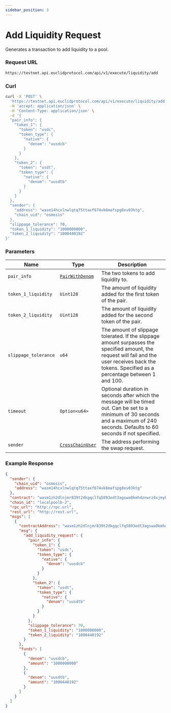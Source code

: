 ```yaml
---
sidebar_position: 3 
---
```


# Add Liquidity Request 

Generates a transaction to add liquidity to a pool.

### Request URL
 
```bash
https://testnet.api.euclidprotocol.com/api/v1/execute/liquidity/add
```
### Curl
```bash
curl -X 'POST' \
  'https://testnet.api.euclidprotocol.com/api/v1/execute/liquidity/add' \
  -H 'accept: application/json' \
  -H 'Content-Type: application/json' \
  -d '{
  "pair_info": {
    "token_1": {
      "token": "usdc",
      "token_type": {
        "native": {
          "denom": "uusdcb"
        }
      }
    },
    "token_2": {
      "token": "usdt",
      "token_type": {
        "native": {
          "denom": "uusdtb"
        }
      }
    }
  },
  "sender": {
    "address": "wasm14hcxlnwlqtq75ttaxf674vk6mafspg8xv03ktg",
    "chain_uid": "osmosis"
  },
  "slippage_tolerance": 70,
  "token_1_liquidity": "1000000000",
  "token_2_liquidity": "1000440192"
}'
```
### Parameters

| **Name**              | **Type**             | **Description**                                                                                                       |
|-----------------------|----------------------|-----------------------------------------------------------------------------------------------------------------------|
| `pair_info`        | [`PairWithDenom`](../../../Euclid%20Smart%20Contracts/CosmWasm/overview#pairwithdenom)      | The two tokens to add liquidity to.                                                                                   |
| `token_1_liquidity` | `Uint128`            | The amount of liquidity added for the first token of the pair.                                                        |
| `token_2_liquidity` | `Uint128`            | The amount of liquidity added for the second token of the pair.                                                       |
| `slippage_tolerance`| `u64`                | The amount of slippage tolerated. If the slippage amount surpasses the specified amount, the request will fail and the user receives back the tokens. Specified as a percentage between 1 and 100. |
| `timeout`          | `Option<u64>`        | Optional duration in seconds after which the message will be timed out. Can be set to a minimum of 30 seconds and a maximum of 240 seconds. Defaults to 60 seconds if not specified. |
| `sender`          | [`CrossChainUser`](../../../Euclid%20Smart%20Contracts/CosmWasm/overview#crosschainuser)  | The address performing the swap request.                                                       |

### Example Response

```json
{
  "sender": {
    "chain_uid": "osmosis",
    "address": "wasm14hcxlnwlqtq75ttaxf674vk6mafspg8xv03ktg"
  },
  "contract": "wasm1zh2dlnjmr839t2dkgqclfq5893edt3agswa0kmhdznwrz4xjmyhs8walp0",
  "chain_id": "localpoolb-2",
  "rpc_url": "http://rpc.url",
  "rest_url": "http://rest.url",
  "msgs": [
    {
      "contractAddress": "wasm1zh2dlnjmr839t2dkgqclfq5893edt3agswa0kmhdznwrz4xjmyhs8walp0",
      "msg": {
        "add_liquidity_request": {
          "pair_info": {
            "token_1": {
              "token": "usdc",
              "token_type": {
                "native": {
                  "denom": "uusdcb"
                }
              }
            },
            "token_2": {
              "token": "usdt",
              "token_type": {
                "native": {
                  "denom": "uusdtb"
                }
              }
            }
          },
          "slippage_tolerance": 70,
          "token_1_liquidity": "1000000000",
          "token_2_liquidity": "1000440192"
        }
      },
      "funds": [
        {
          "denom": "uusdcb",
          "amount": "1000000000"
        },
        {
          "denom": "uusdtb",
          "amount": "1000440192"
        }
      ]
    }
  ]
}
```